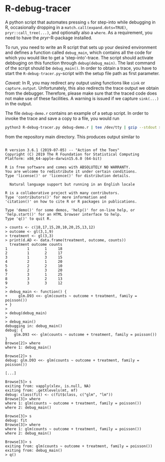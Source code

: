 # R-debug-tracer
A python script that automates pressing `s` for step-into while debugging in R, occasionally dropping in a `match.call(expand.dots=TRUE)`, `pryr::call_tree(...)`, and optionally also a `where`. As a requirement, you need to have the *pryr*-R-package installed.

To run, you need to write an R script that sets up your desired environment and defines a function called `debug_main`,
which contains all the code for which you would like to get a 'step-into'-trace. The script should activate debbuging on this function through `debug(debug_main)`. The last command of the script should be `debug_main()`. In order to obtain a trace, you have to start the `R-debug-tracer.py`-script with the setup file path as first parameter. 


_Caveat:_ In R, you may redirect any output using functions like `sink` or `capture.output`. Unfortunately, this also redirects the trace output we obtain from the debugger. Therefore, please make sure that the traced code does not make use of these facilities. A warning is issued if we capture `sink(...)` in the output.


The file `debug-demo.r` contains an example of a setup script. In order to invoke the trace and save a copy to a file, you would run

```bash
python3 R-debug-tracer.py debug-demo.r | tee /dev/tty | gzip --stdout > debug-demo.trace.gz
```

from the repository main directory. This produces output similar to

```

R version 3.6.1 (2019-07-05) -- "Action of the Toes"
Copyright (C) 2019 The R Foundation for Statistical Computing
Platform: x86_64-apple-darwin15.6.0 (64-bit)

R is free software and comes with ABSOLUTELY NO WARRANTY.
You are welcome to redistribute it under certain conditions.
Type 'license()' or 'licence()' for distribution details.

  Natural language support but running in an English locale

R is a collaborative project with many contributors.
Type 'contributors()' for more information and
'citation()' on how to cite R or R packages in publications.

Type 'demo()' for some demos, 'help()' for on-line help, or
'help.start()' for an HTML browser interface to help.
Type 'q()' to quit R.

> counts <- c(18,17,15,20,10,20,25,13,12)
> outcome <- gl(3,1,9)
> treatment <- gl(3,3)
> print(d.AD <- data.frame(treatment, outcome, counts))
  treatment outcome counts
1         1       1     18
2         1       2     17
3         1       3     15
4         2       1     20
5         2       2     10
6         2       3     20
7         3       1     25
8         3       2     13
9         3       3     12
> 
> debug_main <- function() {
+     glm.D93 <<- glm(counts ~ outcome + treatment, family = poisson())
+ }
> 
> debug(debug_main)
> 
> debug_main()
debugging in: debug_main()
debug: {
    glm.D93 <<- glm(counts ~ outcome + treatment, family = poisson())
}
Browse[2]> where
where 1: debug_main()

Browse[2]> s
debug: glm.D93 <<- glm(counts ~ outcome + treatment, family = poisson())

[...]

Browse[5]> s
exiting from: vapply(xlev, is.null, NA)
exiting from: .getXlevels(mt, mf)
debug: class(fit) <- c(fit$class, c("glm", "lm"))
Browse[3]> where
where 1: glm(counts ~ outcome + treatment, family = poisson())
where 2: debug_main()

Browse[3]> s
debug: fit
Browse[3]> where
where 1: glm(counts ~ outcome + treatment, family = poisson())
where 2: debug_main()

Browse[3]> s
exiting from: glm(counts ~ outcome + treatment, family = poisson())
exiting from: debug_main()
> q()
```
